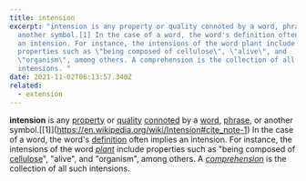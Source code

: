 ```yaml
---
title: intension
excerpt: "intension is any property or quality connoted by a word, phrase, or
  another symbol.[1] In the case of a word, the word's definition often implies
  an intension. For instance, the intensions of the word plant include
  properties such as \"being composed of cellulose\", \"alive\", and
  \"organism\", among others. A comprehension is the collection of all such
  intensions. "
date: 2021-11-02T06:13:57.340Z
related:
  - extension
---
```

**intension** is any [property](https://en.wikipedia.org/wiki/Property_(philosophy) "Property (philosophy)") or [quality](https://en.wikipedia.org/wiki/Quality_(philosophy) "Quality (philosophy)") [connoted](https://en.wikipedia.org/wiki/Connotation#Logic "Connotation") by a [word](https://en.wikipedia.org/wiki/Word "Word"), [phrase](https://en.wikipedia.org/wiki/Phrase "Phrase"), or another symbol.[\[1]](https://en.wikipedia.org/wiki/Intension#cite_note-1) In the case of a word, the word's [definition](https://en.wikipedia.org/wiki/Definition "Definition") often implies an intension. For instance, the intensions of the word *[plant](https://en.wikipedia.org/wiki/Plant "Plant")* include properties such as "being composed of [cellulose](https://en.wikipedia.org/wiki/Cellulose "Cellulose")", "alive", and "organism", among others. A *[comprehension](https://en.wikipedia.org/wiki/Comprehension_(logic) "Comprehension (logic)")* is the collection of all such intensions.